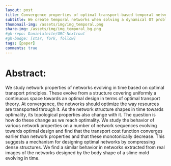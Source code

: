 ```yaml
---
layout: post
title: Convergence properties of optimal transport-based temporal networks
subtitle: We create temporal networks when solving a dynamical OT problem and study their convergence properties.
thumbnail-img: /assets/img/img_temporal.png
share-img: /assets/img/img_temporal_bg.png
#gh-repo: Danielaleite/ORC-Nextrout
#gh-badge: [star, fork, follow]
tags: [paper]
comments: true
---
```


# Abstract:

We study network properties of networks evolving in time based on optimal transport principles. These evolve from a structure covering uniformly a continuous space towards an optimal design in terms of optimal transport theory. At convergence, the networks should optimize the way resources are transported through it. As the network structure shapes in time towards optimality, its topological properties also change with it. The question is how do these change as we reach optimality. We study the behavior of various network properties on a number of network sequences evolving towards optimal design and find that the transport cost function converges earlier than network properties and that these monotonically decrease. This suggests a mechanism for designing optimal networks by compressing dense structures. We find a similar behavior in networks extracted from real images of the networks designed by the body shape of a slime mold evolving in time.